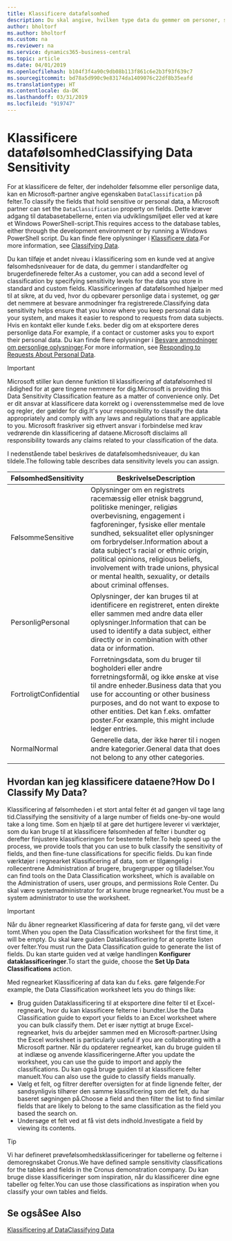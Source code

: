 ```yaml
---
title: Klassificere datafølsomhed
description: Du skal angive, hvilken type data du gemmer om personer, så du kan besvare anmodninger fra dataemnet.
author: bholtorf
ms.author: bholtorf
ms.custom: na
ms.reviewer: na
ms.service: dynamics365-business-central
ms.topic: article
ms.date: 04/01/2019
ms.openlocfilehash: b104f3f4a90c9db08b113f861c6e2b3f93f639c7
ms.sourcegitcommit: bd78a5d990c9e83174da1409076c22df8b35eafd
ms.translationtype: HT
ms.contentlocale: da-DK
ms.lasthandoff: 03/31/2019
ms.locfileid: "919747"
---
```

# <a name="classifying-data-sensitivity"></a><span data-ttu-id="54785-103">Klassificere datafølsomhed</span><span class="sxs-lookup"><span data-stu-id="54785-103">Classifying Data Sensitivity</span></span>
<span data-ttu-id="54785-104">For at klassificere de felter, der indeholder følsomme eller personlige data, kan en Microsoft-partner angive egenskaben ```DataClassification``` på felter.</span><span class="sxs-lookup"><span data-stu-id="54785-104">To classify the fields that hold sensitive or personal data, a Microsoft partner can set the ```DataClassification``` property on fields.</span></span> <span data-ttu-id="54785-105">Dette kræver adgang til databasetabellerne, enten via udviklingsmiljøet eller ved at køre et Windows PowerShell-script.</span><span class="sxs-lookup"><span data-stu-id="54785-105">This requires access to the database tables, either through the development environment or by running a Windows PowerShell script.</span></span> <span data-ttu-id="54785-106">Du kan finde flere oplysninger i [Klassificere data](https://docs.microsoft.com/en-us/dynamics-nav/classifying-data).</span><span class="sxs-lookup"><span data-stu-id="54785-106">For more information, see [Classifying Data](https://docs.microsoft.com/en-us/dynamics-nav/classifying-data).</span></span>  

<span data-ttu-id="54785-107">Du kan tilføje et andet niveau i klassificering som en kunde ved at angive følsomhedsniveauer for de data, du gemmer i standardfelter og brugerdefinerede felter.</span><span class="sxs-lookup"><span data-stu-id="54785-107">As a customer, you can add a second level of classification by specifying sensitivity levels for the data you store in standard and custom fields.</span></span> <span data-ttu-id="54785-108">Klassificeringen af datafølsomhed hjælper med til at sikre, at du ved, hvor du opbevarer personlige data i systemet, og gør det nemmere at besvare anmodninger fra registrerede.</span><span class="sxs-lookup"><span data-stu-id="54785-108">Classifying data sensitivity helps ensure that you know where you keep personal data in your system, and makes it easier to respond to requests from data subjects.</span></span> <span data-ttu-id="54785-109">Hvis en kontakt eller kunde f.eks. beder dig om at eksportere deres personlige data.</span><span class="sxs-lookup"><span data-stu-id="54785-109">For example, if a contact or customer asks you to export their personal data.</span></span> <span data-ttu-id="54785-110">Du kan finde flere oplysninger i [Besvare anmodninger om personlige oplysninger](admin-responding-to-requests-about-personal-data.md).</span><span class="sxs-lookup"><span data-stu-id="54785-110">For more information, see [Responding to Requests About Personal Data](admin-responding-to-requests-about-personal-data.md).</span></span>

> [!Important]
> <span data-ttu-id="54785-111">Microsoft stiller kun denne funktion til klassificering af datafølsomhed til rådighed for at gøre tingene nemmere for dig.</span><span class="sxs-lookup"><span data-stu-id="54785-111">Microsoft is providing this Data Sensitivity Classification feature as a matter of convenience only.</span></span> <span data-ttu-id="54785-112">Det er dit ansvar at klassificere data korrekt og i overensstemmelse med de love og regler, der gælder for dig.</span><span class="sxs-lookup"><span data-stu-id="54785-112">It's your responsibility to classify the data appropriately and comply with any laws and regulations that are applicable to you.</span></span> <span data-ttu-id="54785-113">Microsoft fraskriver sig ethvert ansvar i forbindelse med krav vedrørende din klassificering af dataene.</span><span class="sxs-lookup"><span data-stu-id="54785-113">Microsoft disclaims all responsibility towards any claims related to your classification of the data.</span></span>  

<span data-ttu-id="54785-114">I nedenstående tabel beskrives de datafølsomhedsniveauer, du kan tildele.</span><span class="sxs-lookup"><span data-stu-id="54785-114">The following table describes data sensitivity levels you can assign.</span></span>

|<span data-ttu-id="54785-115">Følsomhed</span><span class="sxs-lookup"><span data-stu-id="54785-115">Sensitivity</span></span>|<span data-ttu-id="54785-116">Beskrivelse</span><span class="sxs-lookup"><span data-stu-id="54785-116">Description</span></span>|
|----|----|
|<span data-ttu-id="54785-117">Følsomme</span><span class="sxs-lookup"><span data-stu-id="54785-117">Sensitive</span></span> | <span data-ttu-id="54785-118">Oplysninger om en registrets racemæssig eller etnisk baggrund, politiske meninger, religiøs overbevisning, engagement i fagforeninger, fysiske eller mentale sundhed, seksualitet eller oplysninger om forbrydelser.</span><span class="sxs-lookup"><span data-stu-id="54785-118">Information about a data subject's racial or ethnic origin, political opinions, religious beliefs, involvement with trade unions, physical or mental health, sexuality, or details about criminal offenses.</span></span> |
|<span data-ttu-id="54785-119">Personlig</span><span class="sxs-lookup"><span data-stu-id="54785-119">Personal</span></span> | <span data-ttu-id="54785-120">Oplysninger, der kan bruges til at identificere en registreret, enten direkte eller sammen med andre data eller oplysninger.</span><span class="sxs-lookup"><span data-stu-id="54785-120">Information that can be used to identify a data subject, either directly or in combination with other data or information.</span></span>|
|<span data-ttu-id="54785-121">Fortroligt</span><span class="sxs-lookup"><span data-stu-id="54785-121">Confidential</span></span> | <span data-ttu-id="54785-122">Forretningsdata, som du bruger til bogholderi eller andre forretningsformål, og ikke ønske at vise til andre enheder.</span><span class="sxs-lookup"><span data-stu-id="54785-122">Business data that you use for accounting or other business purposes, and do not want to expose to other entities.</span></span> <span data-ttu-id="54785-123">Det kan f.eks. omfatter poster.</span><span class="sxs-lookup"><span data-stu-id="54785-123">For example, this might include ledger entries.</span></span>|
|<span data-ttu-id="54785-124">Normal</span><span class="sxs-lookup"><span data-stu-id="54785-124">Normal</span></span> | <span data-ttu-id="54785-125">Generelle data, der ikke hører til i nogen andre kategorier.</span><span class="sxs-lookup"><span data-stu-id="54785-125">General data that does not belong to any other categories.</span></span>|

## <a name="how-do-i-classify-my-data"></a><span data-ttu-id="54785-126">Hvordan kan jeg klassificere dataene?</span><span class="sxs-lookup"><span data-stu-id="54785-126">How Do I Classify My Data?</span></span>
<span data-ttu-id="54785-127">Klassificering af følsomheden i et stort antal felter ét ad gangen vil tage lang tid.</span><span class="sxs-lookup"><span data-stu-id="54785-127">Classifying the sensitivity of a large number of fields one-by-one would take a long time.</span></span> <span data-ttu-id="54785-128">Som en hjælp til at gøre det hurtigere leverer vi værktøjer, som du kan bruge til at klassificere følsomheden af felter i bundter og derefter finjustere klassificeringen for bestemte felter.</span><span class="sxs-lookup"><span data-stu-id="54785-128">To help speed up the process, we provide tools that you can use to bulk classify the sensitivity of fields, and then fine-tune classifications for specific fields.</span></span> <span data-ttu-id="54785-129">Du kan finde værktøjer i regnearket Klassificering af data, som er tilgængelig i rollecentrene Administration af brugere, brugergrupper og tilladelser.</span><span class="sxs-lookup"><span data-stu-id="54785-129">You can find tools on the Data Classification worksheet, which is available on the Administration of users, user groups, and permissions Role Center.</span></span> <span data-ttu-id="54785-130">Du skal være systemadministrator for at kunne bruge regnearket.</span><span class="sxs-lookup"><span data-stu-id="54785-130">You must be a system administrator to use the worksheet.</span></span>

> [!Important]
> <span data-ttu-id="54785-131">Når du åbner regnearket Klassificering af data for første gang, vil det være tomt.</span><span class="sxs-lookup"><span data-stu-id="54785-131">When you open the Data Classification worksheet for the first time, it will be empty.</span></span> <span data-ttu-id="54785-132">Du skal køre guiden Dataklassificering for at oprette listen over felter.</span><span class="sxs-lookup"><span data-stu-id="54785-132">You must run the Data Classification guide to generate the list of fields.</span></span> <span data-ttu-id="54785-133">Du kan starte guiden ved at vælge handlingen **Konfigurer dataklassificeringer**.</span><span class="sxs-lookup"><span data-stu-id="54785-133">To start the guide, choose the **Set Up Data Classifications** action.</span></span>

<span data-ttu-id="54785-134">Med regnearket Klassificering af data kan du f.eks. gøre følgende:</span><span class="sxs-lookup"><span data-stu-id="54785-134">For example, the Data Classification worksheet lets you do things like:</span></span>  

* <span data-ttu-id="54785-135">Brug guiden Dataklassificering til at eksportere dine felter til et Excel-regneark, hvor du kan klassificere felterne i bundter.</span><span class="sxs-lookup"><span data-stu-id="54785-135">Use the Data Classification guide to export your fields to an Excel worksheet where you can bulk classify them.</span></span> <span data-ttu-id="54785-136">Det er især nyttigt at bruge Excel-regnearket, hvis du arbejder sammen med en Microsoft-partner.</span><span class="sxs-lookup"><span data-stu-id="54785-136">Using the Excel worksheet is particularly useful if you are collaborating with a Microsoft partner.</span></span> <span data-ttu-id="54785-137">Når du opdaterer regnearket, kan du bruge guiden til at indlæse og anvende klassificeringerne.</span><span class="sxs-lookup"><span data-stu-id="54785-137">After you update the worksheet, you can use the guide to import and apply the classifications.</span></span> <span data-ttu-id="54785-138">Du kan også bruge guiden til at klassificere felter manuelt.</span><span class="sxs-lookup"><span data-stu-id="54785-138">You can also use the guide to classify fields manually.</span></span>  
* <span data-ttu-id="54785-139">Vælg et felt, og filtrer derefter oversigten for at finde lignende felter, der sandsynligvis tilhører den samme klassificering som det felt, du har baseret søgningen på.</span><span class="sxs-lookup"><span data-stu-id="54785-139">Choose a field and then filter the list to find similar fields that are likely to belong to the same classification as the field you based the search on.</span></span>  
* <span data-ttu-id="54785-140">Undersøge et felt ved at få vist dets indhold.</span><span class="sxs-lookup"><span data-stu-id="54785-140">Investigate a field by viewing its contents.</span></span>  

> [!Tip]
> <span data-ttu-id="54785-141">Vi har defineret prøvefølsomhedsklassificeringer for tabellerne og felterne i demoregnskabet Cronus.</span><span class="sxs-lookup"><span data-stu-id="54785-141">We have defined sample sensitivity classifications for the tables and fields in the Cronus demonstration company.</span></span> <span data-ttu-id="54785-142">Du kan bruge disse klassificeringer som inspiration, når du klassificerer dine egne tabeller og felter.</span><span class="sxs-lookup"><span data-stu-id="54785-142">You can use those classifications as inspiration when you classify your own tables and fields.</span></span>

## <a name="see-also"></a><span data-ttu-id="54785-143">Se også</span><span class="sxs-lookup"><span data-stu-id="54785-143">See Also</span></span>
[<span data-ttu-id="54785-144">Klassificering af Data</span><span class="sxs-lookup"><span data-stu-id="54785-144">Classifying Data</span></span>](https://docs.microsoft.com/en-us/dynamics-nav/classifying-data)  
